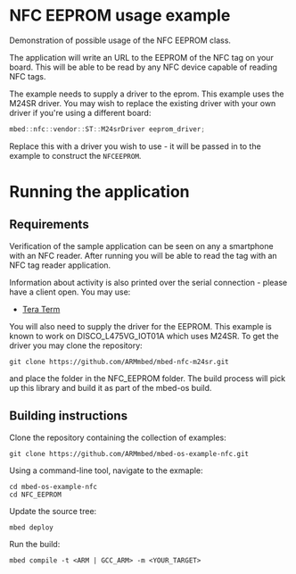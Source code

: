 # NFC EEPROM usage example

Demonstration of possible usage of the NFC EEPROM class. 

The application will write an URL to the EEPROM of the NFC tag on your board. This will be able to be read by any NFC device capable of reading NFC tags.

The example needs to supply a driver to the eprom. This example uses the M24SR driver. You may wish to replace the existing driver with your own driver if you're using a different board:

```c++
mbed::nfc::vendor::ST::M24srDriver eeprom_driver;
```

Replace this with a driver you wish to use - it will be passed in to the example to construct the `NFCEEPROM`.

# Running the application

## Requirements

Verification of the sample application can be seen on any a smartphone with an NFC reader. After running you will be able to read the tag with an NFC tag reader application.

Information about activity is also printed over the serial connection - please have a client open. You may use:

- [Tera Term](https://ttssh2.osdn.jp/index.html.en)

You will also need to supply the driver for the EEPROM. This example is known to work on DISCO_L475VG_IOT01A which uses M24SR. To get the driver you may clone the repository:

```
git clone https://github.com/ARMmbed/mbed-nfc-m24sr.git
```
    
and place the folder in the NFC_EEPROM folder. The build process will pick up this library and build it as part of the mbed-os build.

## Building instructions

Clone the repository containing the collection of examples:

```
git clone https://github.com/ARMmbed/mbed-os-example-nfc.git
```

Using a command-line tool, navigate to the exmaple:

```
cd mbed-os-example-nfc
cd NFC_EEPROM
```

Update the source tree:

```
mbed deploy
```

Run the build:

```
mbed compile -t <ARM | GCC_ARM> -m <YOUR_TARGET>
```

